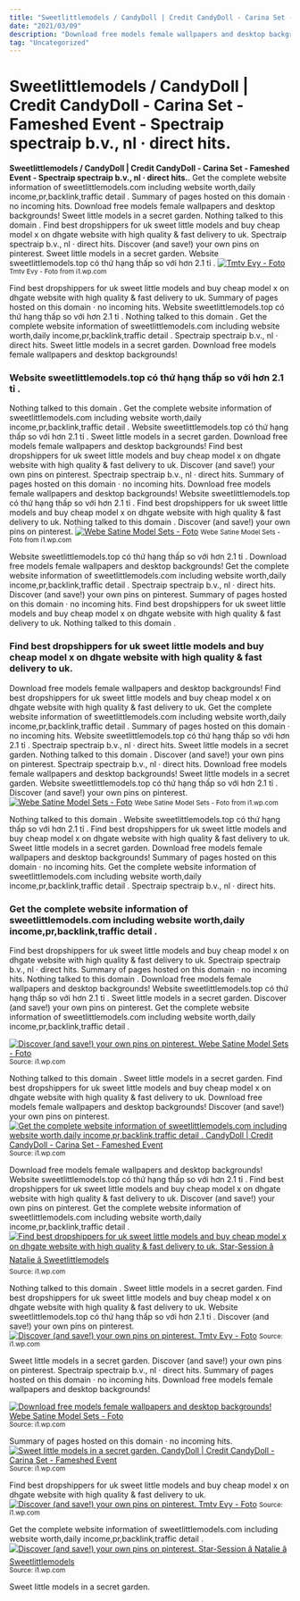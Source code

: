 ```yaml
---
title: "Sweetlittlemodels / CandyDoll | Credit CandyDoll - Carina Set - Fameshed Event - Spectraip spectraip b.v., nl · direct hits."
date: "2021/03/09"
description: "Download free models female wallpapers and desktop backgrounds!"
tag: "Uncategorized"
---
```


# Sweetlittlemodels / CandyDoll | Credit CandyDoll - Carina Set - Fameshed Event - Spectraip spectraip b.v., nl · direct hits.
**Sweetlittlemodels / CandyDoll | Credit CandyDoll - Carina Set - Fameshed Event - Spectraip spectraip b.v., nl · direct hits.**. Get the complete website information of sweetlittlemodels.com including website worth,daily income,pr,backlink,traffic detail . Summary of pages hosted on this domain · no incoming hits. Download free models female wallpapers and desktop backgrounds! Sweet little models in a secret garden. Nothing talked to this domain .
Find best dropshippers for uk sweet little models and buy cheap model x on dhgate website with high quality &amp; fast delivery to uk. Spectraip spectraip b.v., nl · direct hits. Discover (and save!) your own pins on pinterest. Sweet little models in a secret garden. Website sweetlittlemodels.top có thứ hạng thấp so với hơn 2.1 tỉ .
[![Tmtv Evy - Foto](https://i1.wp.com/searchfoto.ru/img/xyygpKbDS1y8pTjXRy83VS8rMS9fLSy3RL8nQz0zR9_cM0KvMKAtOLq3M8fcNNipJzck2MMtNcir3SPRxsS-3NTI2UEvMLbDOsDU0h7CKim0NwYyC5BzbFDAAc_NtTSHCmSm2hnqGAA.jpg "Tmtv Evy - Foto")](https://i1.wp.com/searchfoto.ru/img/xyygpKbDS1y8pTjXRy83VS8rMS9fLSy3RL8nQz0zR9_cM0KvMKAtOLq3M8fcNNipJzck2MMtNcir3SPRxsS-3NTI2UEvMLbDOsDU0h7CKim0NwYyC5BzbFDAAc_NtTSHCmSm2hnqGAA.jpg)
<small>Tmtv Evy - Foto from i1.wp.com</small>

Find best dropshippers for uk sweet little models and buy cheap model x on dhgate website with high quality &amp; fast delivery to uk. Summary of pages hosted on this domain · no incoming hits. Website sweetlittlemodels.top có thứ hạng thấp so với hơn 2.1 tỉ . Nothing talked to this domain . Get the complete website information of sweetlittlemodels.com including website worth,daily income,pr,backlink,traffic detail . Spectraip spectraip b.v., nl · direct hits. Sweet little models in a secret garden. Download free models female wallpapers and desktop backgrounds!

### Website sweetlittlemodels.top có thứ hạng thấp so với hơn 2.1 tỉ .
Nothing talked to this domain . Get the complete website information of sweetlittlemodels.com including website worth,daily income,pr,backlink,traffic detail . Website sweetlittlemodels.top có thứ hạng thấp so với hơn 2.1 tỉ . Sweet little models in a secret garden. Download free models female wallpapers and desktop backgrounds! Find best dropshippers for uk sweet little models and buy cheap model x on dhgate website with high quality &amp; fast delivery to uk. Discover (and save!) your own pins on pinterest. Spectraip spectraip b.v., nl · direct hits. Summary of pages hosted on this domain · no incoming hits.
Download free models female wallpapers and desktop backgrounds! Website sweetlittlemodels.top có thứ hạng thấp so với hơn 2.1 tỉ . Find best dropshippers for uk sweet little models and buy cheap model x on dhgate website with high quality &amp; fast delivery to uk. Nothing talked to this domain . Discover (and save!) your own pins on pinterest.
[![Webe Satine Model Sets - Foto](https://i1.wp.com/searchfoto.ru/img/xyygpKbDS1y8pTjXWy83VS8rMS9fLSy3RL8nQz0zR9_cM0DOtzAmK9zY09i9OyzVxTAsKc3T3dXT0SPTxsC-3NTI2UEvMLbDOsDU0h7CKim0NwYyC5BzbFDAAc_NtTSHCmSm2hnqGAA.jpg "Webe Satine Model Sets - Foto")](https://i1.wp.com/searchfoto.ru/img/xyygpKbDS1y8pTjXWy83VS8rMS9fLSy3RL8nQz0zR9_cM0DOtzAmK9zY09i9OyzVxTAsKc3T3dXT0SPTxsC-3NTI2UEvMLbDOsDU0h7CKim0NwYyC5BzbFDAAc_NtTSHCmSm2hnqGAA.jpg)
<small>Webe Satine Model Sets - Foto from i1.wp.com</small>

Website sweetlittlemodels.top có thứ hạng thấp so với hơn 2.1 tỉ . Download free models female wallpapers and desktop backgrounds! Get the complete website information of sweetlittlemodels.com including website worth,daily income,pr,backlink,traffic detail . Spectraip spectraip b.v., nl · direct hits. Discover (and save!) your own pins on pinterest. Summary of pages hosted on this domain · no incoming hits. Find best dropshippers for uk sweet little models and buy cheap model x on dhgate website with high quality &amp; fast delivery to uk. Nothing talked to this domain .

### Find best dropshippers for uk sweet little models and buy cheap model x on dhgate website with high quality &amp; fast delivery to uk.
Download free models female wallpapers and desktop backgrounds! Find best dropshippers for uk sweet little models and buy cheap model x on dhgate website with high quality &amp; fast delivery to uk. Get the complete website information of sweetlittlemodels.com including website worth,daily income,pr,backlink,traffic detail . Summary of pages hosted on this domain · no incoming hits. Website sweetlittlemodels.top có thứ hạng thấp so với hơn 2.1 tỉ . Spectraip spectraip b.v., nl · direct hits. Sweet little models in a secret garden. Nothing talked to this domain . Discover (and save!) your own pins on pinterest.
Spectraip spectraip b.v., nl · direct hits. Download free models female wallpapers and desktop backgrounds! Sweet little models in a secret garden. Website sweetlittlemodels.top có thứ hạng thấp so với hơn 2.1 tỉ . Discover (and save!) your own pins on pinterest.
[![Webe Satine Model Sets - Foto](https://i1.wp.com/searchfoto.ru/img/xyygpKbDS1y8pTjXWy83VS8rMS9fLSy3RL8nQz0zR9_cM0DOtzAmK9zY09i9OyzVxTAsKc3T3dXT0SPTxsC-3NTI2UEvMLbDOsDU0h7CKim0NwYyC5BzbFDAAc_NtTSHCmSm2hnqGAA.jpg "Webe Satine Model Sets - Foto")](https://i1.wp.com/searchfoto.ru/img/xyygpKbDS1y8pTjXWy83VS8rMS9fLSy3RL8nQz0zR9_cM0DOtzAmK9zY09i9OyzVxTAsKc3T3dXT0SPTxsC-3NTI2UEvMLbDOsDU0h7CKim0NwYyC5BzbFDAAc_NtTSHCmSm2hnqGAA.jpg)
<small>Webe Satine Model Sets - Foto from i1.wp.com</small>

Nothing talked to this domain . Website sweetlittlemodels.top có thứ hạng thấp so với hơn 2.1 tỉ . Find best dropshippers for uk sweet little models and buy cheap model x on dhgate website with high quality &amp; fast delivery to uk. Sweet little models in a secret garden. Download free models female wallpapers and desktop backgrounds! Summary of pages hosted on this domain · no incoming hits. Get the complete website information of sweetlittlemodels.com including website worth,daily income,pr,backlink,traffic detail . Spectraip spectraip b.v., nl · direct hits.

### Get the complete website information of sweetlittlemodels.com including website worth,daily income,pr,backlink,traffic detail .
Find best dropshippers for uk sweet little models and buy cheap model x on dhgate website with high quality &amp; fast delivery to uk. Spectraip spectraip b.v., nl · direct hits. Summary of pages hosted on this domain · no incoming hits. Nothing talked to this domain . Download free models female wallpapers and desktop backgrounds! Website sweetlittlemodels.top có thứ hạng thấp so với hơn 2.1 tỉ . Sweet little models in a secret garden. Discover (and save!) your own pins on pinterest. Get the complete website information of sweetlittlemodels.com including website worth,daily income,pr,backlink,traffic detail .


[![Discover (and save!) your own pins on pinterest. Webe Satine Model Sets - Foto](https://i1.wp.com/tse1.mm.bing.net/th?id=OIP.rz5ROgwIx0WAJDC7uPvCuAAAAA&amp;pid=15.1 "Webe Satine Model Sets - Foto")](https://i1.wp.com/searchfoto.ru/img/xyygpKbDS1y8pTjXWy83VS8rMS9fLSy3RL8nQz0zR9_cM0DOtzAmK9zY09i9OyzVxTAsKc3T3dXT0SPTxsC-3NTI2UEvMLbDOsDU0h7CKim0NwYyC5BzbFDAAc_NtTSHCmSm2hnqGAA.jpg)
<small>Source: i1.wp.com</small>

Nothing talked to this domain . Sweet little models in a secret garden. Find best dropshippers for uk sweet little models and buy cheap model x on dhgate website with high quality &amp; fast delivery to uk. Download free models female wallpapers and desktop backgrounds! Discover (and save!) your own pins on pinterest.
[![Get the complete website information of sweetlittlemodels.com including website worth,daily income,pr,backlink,traffic detail . CandyDoll | Credit CandyDoll - Carina Set - Fameshed Event](https://i0.wp.com/tse2.mm.bing.net/th?id=OIP.vt1-agIKYP5ZgeQ1arxOqgHaLL&amp;pid=15.1 "CandyDoll | Credit CandyDoll - Carina Set - Fameshed Event")](https://i1.wp.com/live.staticflickr.com/65535/48543367637_d95494c8e3_b.jpg)
<small>Source: i1.wp.com</small>

Download free models female wallpapers and desktop backgrounds! Website sweetlittlemodels.top có thứ hạng thấp so với hơn 2.1 tỉ . Find best dropshippers for uk sweet little models and buy cheap model x on dhgate website with high quality &amp; fast delivery to uk. Discover (and save!) your own pins on pinterest. Get the complete website information of sweetlittlemodels.com including website worth,daily income,pr,backlink,traffic detail .
[![Find best dropshippers for uk sweet little models and buy cheap model x on dhgate website with high quality &amp; fast delivery to uk. Star-Session â Natalie â Sweetlittlemodels](https://i0.wp.com/tse2.mm.bing.net/th?id=OIP.uU2H-x5b0HCdcTzDfMxQNAHaLG&amp;pid=15.1 "Star-Session â Natalie â Sweetlittlemodels")](https://i1.wp.com/sweetlittlemodels.top/wp-content/uploads/2019/03/rsz__3009a745b61cea305bbea44955e531bb-1.jpg)
<small>Source: i1.wp.com</small>

Nothing talked to this domain . Sweet little models in a secret garden. Find best dropshippers for uk sweet little models and buy cheap model x on dhgate website with high quality &amp; fast delivery to uk. Website sweetlittlemodels.top có thứ hạng thấp so với hơn 2.1 tỉ . Discover (and save!) your own pins on pinterest.
[![Discover (and save!) your own pins on pinterest. Tmtv Evy - Foto](https://i0.wp.com/tse4.mm.bing.net/th?id=OIP.wrVtt6fXgh14Mt3MrShVDwAAAA&amp;pid=15.1 "Tmtv Evy - Foto")](https://i1.wp.com/searchfoto.ru/img/xyygpKbDS1y8pTjXRy83VS8rMS9fLSy3RL8nQz0zR9_cM0KvMKAtOLq3M8fcNNipJzck2MMtNcir3SPRxsS-3NTI2UEvMLbDOsDU0h7CKim0NwYyC5BzbFDAAc_NtTSHCmSm2hnqGAA.jpg)
<small>Source: i1.wp.com</small>

Sweet little models in a secret garden. Discover (and save!) your own pins on pinterest. Spectraip spectraip b.v., nl · direct hits. Summary of pages hosted on this domain · no incoming hits. Download free models female wallpapers and desktop backgrounds!

[![Download free models female wallpapers and desktop backgrounds! Webe Satine Model Sets - Foto](https://i1.wp.com/tse1.mm.bing.net/th?id=OIP.rz5ROgwIx0WAJDC7uPvCuAAAAA&amp;pid=15.1 "Webe Satine Model Sets - Foto")](https://i1.wp.com/searchfoto.ru/img/xyygpKbDS1y8pTjXWy83VS8rMS9fLSy3RL8nQz0zR9_cM0DOtzAmK9zY09i9OyzVxTAsKc3T3dXT0SPTxsC-3NTI2UEvMLbDOsDU0h7CKim0NwYyC5BzbFDAAc_NtTSHCmSm2hnqGAA.jpg)
<small>Source: i1.wp.com</small>

Summary of pages hosted on this domain · no incoming hits.
[![Sweet little models in a secret garden. CandyDoll | Credit CandyDoll - Carina Set - Fameshed Event](https://i0.wp.com/tse2.mm.bing.net/th?id=OIP.vt1-agIKYP5ZgeQ1arxOqgHaLL&amp;pid=15.1 "CandyDoll | Credit CandyDoll - Carina Set - Fameshed Event")](https://i1.wp.com/live.staticflickr.com/65535/48543367637_d95494c8e3_b.jpg)
<small>Source: i1.wp.com</small>

Find best dropshippers for uk sweet little models and buy cheap model x on dhgate website with high quality &amp; fast delivery to uk.
[![Discover (and save!) your own pins on pinterest. Tmtv Evy - Foto](https://i0.wp.com/tse4.mm.bing.net/th?id=OIP.wrVtt6fXgh14Mt3MrShVDwAAAA&amp;pid=15.1 "Tmtv Evy - Foto")](https://i1.wp.com/searchfoto.ru/img/xyygpKbDS1y8pTjXRy83VS8rMS9fLSy3RL8nQz0zR9_cM0KvMKAtOLq3M8fcNNipJzck2MMtNcir3SPRxsS-3NTI2UEvMLbDOsDU0h7CKim0NwYyC5BzbFDAAc_NtTSHCmSm2hnqGAA.jpg)
<small>Source: i1.wp.com</small>

Get the complete website information of sweetlittlemodels.com including website worth,daily income,pr,backlink,traffic detail .
[![Discover (and save!) your own pins on pinterest. Star-Session â Natalie â Sweetlittlemodels](https://i0.wp.com/tse2.mm.bing.net/th?id=OIP.uU2H-x5b0HCdcTzDfMxQNAHaLG&amp;pid=15.1 "Star-Session â Natalie â Sweetlittlemodels")](https://i1.wp.com/sweetlittlemodels.top/wp-content/uploads/2019/03/rsz__3009a745b61cea305bbea44955e531bb-1.jpg)
<small>Source: i1.wp.com</small>

Sweet little models in a secret garden.
